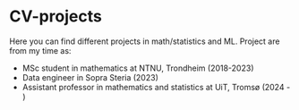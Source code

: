 # CV-projects  

Here you can find different projects in math/statistics and ML.
Project are from my time as:
* MSc student in mathematics at NTNU, Trondheim (2018-2023)
* Data engineer in Sopra Steria (2023)
* Assistant professor in mathematics and statistics at UiT, Tromsø (2024 - ) 
